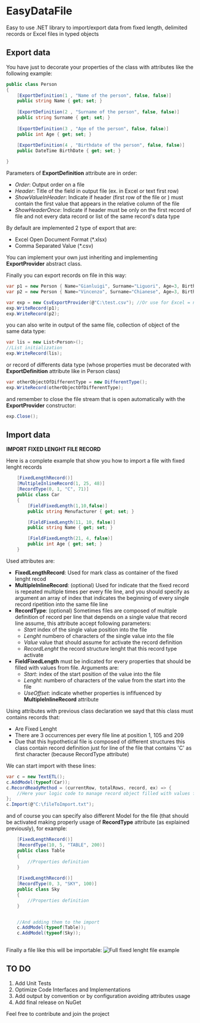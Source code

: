 # EasyDataFile
Easy to use .NET library to import/export data from fixed length, delimited records or Excel files in typed objects

Export data
--------
You have just to decorate your properties of the class with attributes like the following example:
```csharp
public class Person
{
    [ExportDefinition(1 , "Name of the person", false, false)]
    public string Name { get; set; }
    
    [ExportDefinition(2 , "Surname of the person", false, false)]
    public string Surname { get; set; }
    
    [ExportDefinition(3 , "Age of the person", false, false)]
    public int Age { get; set; }
    
    [ExportDefinition(4 , "Birthdate of the person", false, false)]
    public DateTime BirthDate { get; set; }

}   
```
Parameters of **ExportDefinition** attribute are in order:

- *Order*: Output order on a file
- *Header*: Title of the field in output file (ex. in Excel or text first row)
- *ShowValueInHeader*: Indicate if header (first row of the file or )  must contain the first value that appears in the relative column of the file
- *ShowHeaderOnce*: Indicate if header must be only on the first record of file and not every data record or list of the same record's data type

By default are implemented 2 type of export that are:

- Excel Open Document Format (*.xlsx)
- Comma Separated Value (*.csv)

You can implement your own just inheriting and implementing **ExportProvider** abstract class.

Finally you can export records on file in this way:
```csharp
var p1 = new Person { Name="Gianluigi", Surname="Liguori", Age=3, BirthDate = new DateTime(1990, 2, 1); };
var p2 = new Person { Name="Vincenzo", Surname="Chianese", Age=3, BirthDate = new DateTime(1990, 2, 1); };

var exp = new CsvExportProvider(@"C:\test.csv"); //Or use for Excel = new ExcelExportProvider(@"C:\test.xlsx");
exp.WriteRecord(p1);
exp.WriteRecord(p2);
```

you can also write in output of the same file, collection of object of the same data type:
```csharp
var lis = new List<Person>();
//List initialization
exp.WriteRecord(lis);
```
or record of differents data type (whose properties must be decorated with **ExportDefinition** attribute like in Person class)

```csharp
var otherObjectOfDifferentType = new DifferentType();
exp.WriteRecord(otherObjectOfDifferentType);
```
and remember to close the file stream that is open automatically with the **ExportProvider** constructor:

```csharp
exp.Close();
```

Import data
--------
**IMPORT FIXED LENGHT FILE RECORD**

Here is a complete example that show you how to import a file with fixed lenght records 
```csharp
    [FixedLengthRecord()]
    [MultipleInlineRecord(1, 25, 48)]
    [RecordType(0, 1, "C", 71)]
    public class Car
    {
        [FieldFixedLength(1,10,false)]
        public string Menufacturer { get; set; }

        [FieldFixedLength(11, 10, false)]
        public string Name { get; set; }

        [FieldFixedLength(21, 4, false)]
        public int Age { get; set; }
    }

```
Used attributes are:

- **FixedLengthRecord**: Used for mark class as container of the fixed lenght recod
- **MultipleInlineRecord**: (optional) Used for indicate that the fixed record is repeated multiple times per every file line, and you should specify as argument an array of index that indicates the beginning of every single record ripetition into the same file line
- **RecordType**: (optional) Sometimes files are composed of multiple definition of record per line that depends on a single value that record line assume, this attribute accept following parameters:
    - *Start* index of the single value position into the file
    - *Lenght* numbero of characters of the single value into the file
    - *Value* value that should assume for activate the record definition
    - *RecordLenght* the record structure lenght that this record type activate
- **FieldFixedLength** must be indicated for every properties that should be filled with values from file. Arguments are:
    - *Start*: index of the start position of the value into the file 
    - *Lenght*: numbero of characters of the value from the start into the file
    - *UseOffset*: indicate whether properties is inflfuenced by **MultipleInlineRecord** attribute

Using attributes with previous class declaration we sayd that this class must contains records that:
- Are Fixed Lenght
- There are 3 occurrences per every file line at position 1, 105 and 209
- Due that this hypothetical file is composed of different structures this class contain record definition just for line of the file that contains 'C' as first character (because RecordType attribute)

We can start import with these lines:
```csharp
var c = new TextETL();
c.AddModel(typeof(Car));
c.RecordReadyMethod = (currentRow, totalRows, record, ex) => { 
    //Here your logic code to manage record object filled with values from file
};
c.Import(@"C:\fileToImport.txt");
```

and of course you can specify also different Model for the file (that should be activated making properly usage of **RecordType** attribute (as explained previously), for example:
```csharp
    [FixedLengthRecord()]
    [RecordType(10, 5, "TABLE", 200)]
    public class Table
    {
        //Properties definition
    }
    
    [FixedLengthRecord()]
    [RecordType(0, 3, "SKY", 100)]
    public class Sky
    {
        //Properties definition
    }


    //And adding them to the import
    c.AddModel(typeof(Table));
    c.AddModel(typeof(Sky));
    
```

Finally a file like this will be importable:
![Full fixed lenght file example](https://raw.github.com/liguori/EasyDataFile/master/docs/fixedLenghtFullExample.png)


TO DO
--------
1. Add Unit Tests
2. Optimize Code Interfaces and Implementations
3. Add output by convention or by configuration avoiding attributes usage
4. Add final release on NuGet


Feel free to contribute and join the project
